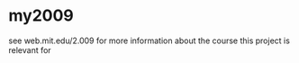 my2009
======

see web.mit.edu/2.009 for more information about the course this project is relevant for
